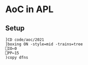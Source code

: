 # AoC in APL

## Setup

```
]CD code/aoc/2021
]boxing ON -style=mid -trains=tree
⎕IO←0
⎕PP←15
)copy dfns
```
